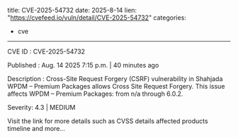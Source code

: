  
title: CVE-2025-54732
date: 2025-8-14
lien: "https://cvefeed.io/vuln/detail/CVE-2025-54732"
categories:
  - cve
---

CVE ID : CVE-2025-54732

Published :  Aug. 14
2025
7:15 p.m. | 40 minutes ago

Description : Cross-Site Request Forgery (CSRF) vulnerability in Shahjada WPDM – Premium Packages allows Cross Site Request Forgery. This issue affects WPDM – Premium Packages: from n/a through 6.0.2.

Severity: 4.3 | MEDIUM

Visit the link for more details
such as CVSS details
affected products
timeline
and more...
